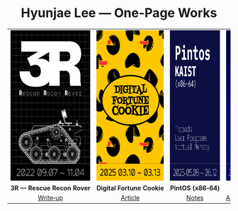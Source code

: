 <h1 align="center">Hyunjae Lee — One-Page Works</h1>

<table>
  <!-- 1행: 포스터(비율 유지: height만 지정) -->
  <tr>
    <td align="center"><a href="#"><img src="./assets/posters/3r.png" alt="3R" height="340"></a></td>
    <td align="center"><a href="#"><img src="./assets/posters/digital-fortune-cookie.png" alt="Digital Fortune Cookie" height="340"></a></td>
    <td align="center"><a href="#"><img src="./assets/posters/pintos.png" alt="PintOS" height="340"></a></td>
    <td align="center"><a href="#"><img src="./assets/posters/klicklab.png" alt="KlickLab" height="340"></a></td>
    <td align="center"><a href="#"><img src="./assets/posters/phantomflow.png" alt="PhantomFlow" height="340"></a></td>
    <td align="center"><a href="#"><img src="./assets/posters/project-l.png" alt="Project L" height="340"></a></td>
  </tr>

  <!-- 2행: 제목(레포 링크 + 줄바꿈 방지) -->
  <tr>
    <td align="center"><a href="#" style="text-decoration:none; white-space:nowrap;"><strong>3R — Rescue Recon Rover</strong></a></td>
    <td align="center"><a href="#" style="text-decoration:none; white-space:nowrap;"><strong>Digital Fortune Cookie</strong></a></td>
    <td align="center"><a href="#" style="text-decoration:none; white-space:nowrap;"><strong>PintOS (x86‑64)</strong></a></td>
    <td align="center"><a href="#" style="text-decoration:none; white-space:nowrap;"><strong>KlickLab</strong></a></td>
    <td align="center"><a href="#" style="text-decoration:none; white-space:nowrap;"><strong>PhantomFlow</strong></a></td>
    <td align="center"><a href="#" style="text-decoration:none; white-space:nowrap;"><strong>Project L</strong></a></td>
  </tr>

  <!-- 3행: Article / Notes -->
  <tr>
    <td align="center"><a href="#">Write‑up</a></td>
    <td align="center"><a href="#">Article</a></td>
    <td align="center"><a href="#">Notes</a></td>
    <td align="center"><a href="#">Architecture</a></td>
    <td align="center"><a href="#">Article</a></td>
    <td align="center"><a href="#">Roadmap</a></td>
  </tr>
</table>
